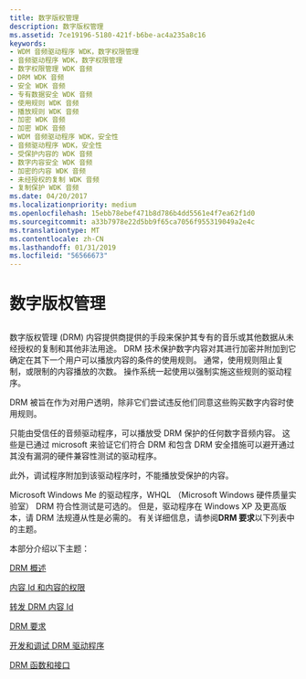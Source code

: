 ```yaml
---
title: 数字版权管理
description: 数字版权管理
ms.assetid: 7ce19196-5180-421f-b6be-ac4a235a8c16
keywords:
- WDM 音频驱动程序 WDK，数字权限管理
- 音频驱动程序 WDK，数字权限管理
- 数字权限管理 WDK 音频
- DRM WDK 音频
- 安全 WDK 音频
- 专有数据安全 WDK 音频
- 使用规则 WDK 音频
- 播放规则 WDK 音频
- 加密 WDK 音频
- 加密 WDK 音频
- WDM 音频驱动程序 WDK，安全性
- 音频驱动程序 WDK，安全性
- 受保护内容的 WDK 音频
- 数字内容安全 WDK 音频
- 加密的内容 WDK 音频
- 未经授权的复制 WDK 音频
- 复制保护 WDK 音频
ms.date: 04/20/2017
ms.localizationpriority: medium
ms.openlocfilehash: 15ebb78ebef471b8d786b4dd5561e4f7ea62f1d0
ms.sourcegitcommit: a33b7978e22d5bb9f65ca7056f955319049a2e4c
ms.translationtype: MT
ms.contentlocale: zh-CN
ms.lasthandoff: 01/31/2019
ms.locfileid: "56566673"
---
```

# <a name="digital-rights-management"></a>数字版权管理


## <span id="digital_rights_management"></span><span id="DIGITAL_RIGHTS_MANAGEMENT"></span>


数字版权管理 (DRM) 内容提供商提供的手段来保护其专有的音乐或其他数据从未经授权的复制和其他非法用途。 DRM 技术保护数字内容对其进行加密并附加到它确定在其下一个用户可以播放内容的条件的使用规则。 通常，使用规则阻止复制，或限制的内容播放的次数。 操作系统一起使用以强制实施这些规则的驱动程序。

DRM 被旨在作为对用户透明，除非它们尝试违反他们同意这些购买数字内容时使用规则。

只能由受信任的音频驱动程序，可以播放受 DRM 保护的任何数字音频内容。 这些是已通过 microsoft 来验证它们符合 DRM 和包含 DRM 安全措施可以避开通过其没有漏洞的硬件兼容性测试的驱动程序。

此外，调试程序附加到该驱动程序时，不能播放受保护的内容。

Microsoft Windows Me 的驱动程序，WHQL （Microsoft Windows 硬件质量实验室） DRM 符合性测试是可选的。 但是，驱动程序在 Windows XP 及更高版本，请 DRM 法规遵从性是必需的。 有关详细信息，请参阅**DRM 要求**以下列表中的主题。

本部分介绍以下主题：

[DRM 概述](drm-overview.md)

[内容 Id 和内容的权限](content-ids-and-content-rights.md)

[转发 DRM 内容 Id](forwarding-drm-content-ids.md)

[DRM 要求](drm-requirements.md)

[开发和调试 DRM 驱动程序](developing-and-debugging-drm-drivers.md)

[DRM 函数和接口](drm-functions-and-interfaces.md)

 

 




